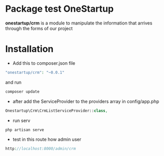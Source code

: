# Package test OneStartup

  **onestartup/crm** is a module to manipulate the information that arrives through the forms of our project

# Installation

- Add this to composer.json file
```php
"onestartup/crm": "~0.0.1"
```
and  run 
```php
composer update
````

- after add the ServiceProvider to the providers array in config/app.php
```php
Onestartup\Crm\CrmListServiceProvider::class,
````
- run serv
```php
php artisan serve
```
- test in this route how admin user
```php
http://localhost:8000/admin/crm
```